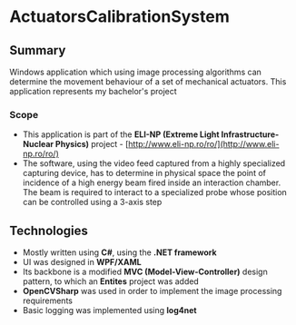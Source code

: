 # ActuatorsCalibrationSystem

## Summary

 Windows application which using image processing algorithms can determine the movement behaviour of a set of mechanical actuators. This application represents my bachelor's project
 
### Scope
- This application is part of the **ELI-NP (Extreme Light Infrastructure-Nuclear Physics)** project - [http://www.eli-np.ro/ro/](http://www.eli-np.ro/ro/)
- The software, using the video feed captured from a highly specialized capturing device, has to determine in physical space the point of incidence of a high energy beam fired inside an interaction chamber. The beam is required to interact to a specialized probe whose position can be controlled using a 3-axis step


## Technologies

- Mostly written using **C#**, using the **.NET framework**
- UI was designed in **WPF/XAML**
- Its backbone is a modified **MVC (Model-View-Controller)** design pattern, to which an **Entites** project was added
- **OpenCVSharp** was used in order to implement the image processing requirements
- Basic logging was implemented using **log4net**

<!--stackedit_data:
eyJoaXN0b3J5IjpbLTUyNzU0NDQ4N119
-->